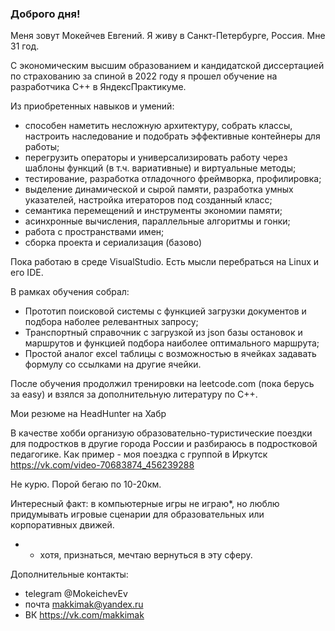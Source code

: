 ### Доброго дня!

Меня зовут Мокейчев Евгений. Я живу в Санкт-Петербурге, Россия. Мне 31 год.

С экономическим высшим образованием и кандидатской диссертацией по страхованию за спиной в 2022 году я прошел обучение на разработчика С++ в ЯндексПрактикуме.

Из приобретенных навыков и умений: 
- способен наметить несложную архитектуру, собрать классы, настроить наследование и подобрать эффективные контейнеры для работы;
- перегрузить операторы и универсализировать работу через шаблоны функций (в т.ч. вариативные) и виртуальные методы;
- тестирование, разработка отладочного фреймворка, профилировка;
- выделение динамической и сырой памяти, разработка умных указателей, настройка итераторов под созданный класс;
- семантика перемещений и инструменты экономии памяти;
- асинхронные вычисления, параллельные алгоритмы и гонки;
- работа с пространствами имен;
- сборка проекта и сериализация (базово)

Пока работаю в среде VisualStudio. Есть мысли перебраться на Linux и его IDE.

В рамках обучения собрал:
- Прототип поисковой системы с функцией загрузки документов и подбора наболее релевантных запросу;
- Транспортный справочник с загрузкой из json базы остановок и маршрутов и функцией подбора наиболее оптимального маршрута;
- Простой аналог excel таблицы с возможностью в ячейках задавать формулу со ссылками на другие ячейки.

После обучения продолжил тренировки на leetcode.com (пока берусь за easy) и взялся за дополнительную литературу по С++.

Мои резюме
на HeadHunter
на Хабр

В качестве хобби организую образовательно-туристические поездки для подростков в другие города России и разбираюсь в подростковой педагогике. Как пример - моя поездка с группой в Иркутск https://vk.com/video-70683874_456239288

Не курю. Порой бегаю по 10-20км.

Интересный факт: в компьютерные игры не играю*, но люблю придумывать игровые сценарии для образовательных или корпоративных движей.
* - хотя, признаться, мечтаю вернуться в эту сферу.

Дополнительные контакты:
- telegram @MokeichevEv
- почта makkimak@yandex.ru
- ВК https://vk.com/makkimak
